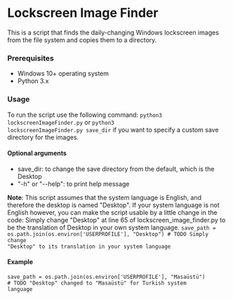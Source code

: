 # Lockscreen Image Finder
This is a script that finds the daily-changing Windows lockscreen images from the file system and copies them to a directory.

### Prerequisites
- Windows 10+ operating system
- Python 3.x

### Usage
To run the script use the following command: <code>python3 lockscreenImageFinder.py</code>
or <code>python3 lockscreenImageFinder.py save_dir</code> if you want to specify a custom save directory for the images.

#### Optional arguments
- save_dir: to change the save directory from the default, which is the Desktop 
- "-h" or "--help": to print help message

**Note**: This script assumes that the system language is English, and therefore the desktop is named "Desktop". If your system language is not English however, you can make the script usable by a little change in the code:
Simply change "Desktop" at line 65 of lockscreen_image_finder.py to be the translation of Desktop in your own system language.
<code>save_path = os.path.join(os.environ['USERPROFILE'], "Desktop") # TODO Simply change "Desktop" to its translation in your system language </code>

#### Example
<code>save_path = os.path.join(os.environ['USERPROFILE'], "Masaüstü") # TODO "Desktop" changed to "Masaüstü" for Turkish system language</code>

